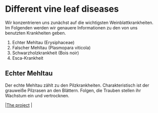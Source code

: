 # Different vine leaf diseases

Wir konzentrieren uns zunächst auf die wichtigsten Weinblattkrankheiten. Im Folgenden werden wir genauere Informationen zu den von uns benutzten Krankheiten geben.

1. Echter Mehltau (Erysiphaceae)
2. Falscher Mehltau (Plasmopara viticola)
3. Schwarzholzkrankheit (Bois noir)
4. Esca-Krankheit

## Echter Mehltau

Der echte Mehltau zählt zu den Pilzkrankheiten. Charakteristisch ist der grauweiße Pilzrasen an den Blättern. Folgen, die Trauben stellen ihr Wachstum ein und vertrocknen.  

|[The project](https://matheli.github.io/Vine-leaf-diseases-and-AI/) |

